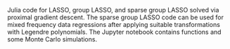 Julia code for LASSO, group LASSO, and sparse group LASSO solved via proximal gradient descent.
The sparse group LASSO code can be used for mixed frequency data regressions after applying suitable transformations with Legendre polynomials.
The Jupyter notebook contains functions and some Monte Carlo simulations.
